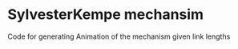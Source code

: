# SylvesterKempe mechansim
<p> Code for generating Animation of the mechanism  given link lengths</p>
